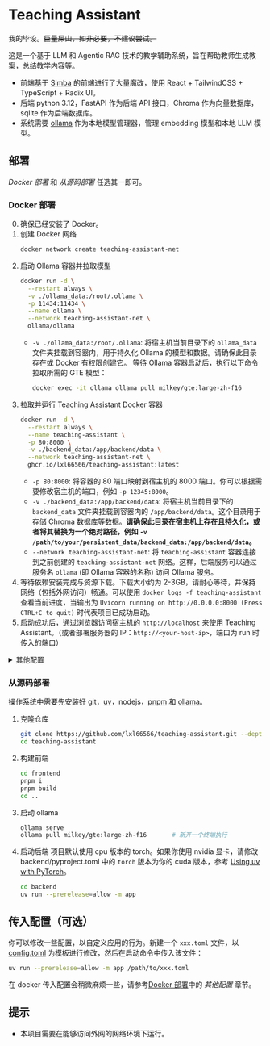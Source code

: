 # Teaching Assistant

我的毕设。~~巨量屎山，如非必要，不建议尝试。~~

这是一个基于 LLM 和 Agentic RAG 技术的教学辅助系统，旨在帮助教师生成教案，总结教学内容等。

- 前端基于 [Simba](https://github.com/GitHamza0206/simba/) 的前端进行了大量魔改，使用 React + TailwindCSS + TypeScript + Radix UI。
- 后端 python 3.12，FastAPI 作为后端 API 接口，Chroma 作为向量数据库，sqlite 作为后端数据库。
- 系统需要 [ollama](https://github.com/ollama/ollama) 作为本地模型管理器，管理 embedding 模型和本地 LLM 模型。

## 部署

_Docker 部署_ 和 _从源码部署_ 任选其一即可。

### Docker 部署

0. 确保已经安装了 Docker。
1. 创建 Docker 网络
   ```sh
   docker network create teaching-assistant-net
   ```
2. 启动 Ollama 容器并拉取模型
   ```sh
   docker run -d \
     --restart always \
     -v ./ollama_data:/root/.ollama \
     -p 11434:11434 \
     --name ollama \
     --network teaching-assistant-net \
     ollama/ollama
   ```
   - `-v ./ollama_data:/root/.ollama`: 将宿主机当前目录下的 `ollama_data` 文件夹挂载到容器内，用于持久化 Ollama 的模型和数据。请确保此目录存在或 Docker 有权限创建它。
     等待 Ollama 容器启动后，执行以下命令拉取所需的 GTE 模型：
     ```sh
     docker exec -it ollama ollama pull milkey/gte:large-zh-f16
     ```
3. 拉取并运行 Teaching Assistant Docker 容器
   ```sh
   docker run -d \
     --restart always \
     --name teaching-assistant \
     -p 80:8000 \
     -v ./backend_data:/app/backend/data \
     --network teaching-assistant-net \
     ghcr.io/lxl66566/teaching-assistant:latest
   ```
   - `-p 80:8000`: 将容器的 80 端口映射到宿主机的 8000 端口。你可以根据需要修改宿主机的端口，例如 `-p 12345:8000`。
   - `-v ./backend_data:/app/backend/data`: 将宿主机当前目录下的 `backend_data` 文件夹挂载到容器内的 `/app/backend/data`。这个目录用于存储 Chroma 数据库等数据。**请确保此目录在宿主机上存在且持久化，或者将其替换为一个绝对路径，例如 `-v /path/to/your/persistent_data/backend_data:/app/backend/data`。**
   - `--network teaching-assistant-net`: 将 `teaching-assistant` 容器连接到之前创建的 `teaching-assistant-net` 网络。这样，后端服务可以通过服务名 `ollama` (即 Ollama 容器的名称) 访问 Ollama 服务。
4. 等待依赖安装完成与资源下载。下载大小约为 2-3GB，请耐心等待，并保持网络（包括外网访问）畅通。可以使用 `docker logs -f teaching-assistant` 查看当前进度，当输出为 `Uvicorn running on http://0.0.0.0:8000 (Press CTRL+C to quit)` 时代表项目已成功启动。
5. 启动成功后，通过浏览器访问宿主机的 `http://localhost` 来使用 Teaching Assistant。（或者部署服务器的 IP：`http://<your-host-ip>`，端口为 run 时传入的端口）

<details><summary>其他配置</summary>

- **验证运行状态**
  - 查看容器日志以确认服务是否正常运行：
    ```sh
    docker logs teaching-assistant
    docker logs ollama
    ```
- **代理设置：**
  如果你的宿主机需要通过 HTTP/HTTPS 代理访问外部网络（例如，Ollama 可能需要通过代理拉取模型，或者应用内部有其他网络请求），你可以将宿主机的代理环境变量传递给容器。
  - **Linux/macOS (Bash/Zsh):**
    假设你的宿主机已设置 `HTTP_PROXY` 和 `HTTPS_PROXY` 环境变量：
    ```sh
    docker run -d \
      --name teaching-assistant \
      -p 80:8000 \
      -v ./backend_data:/app/backend/data \
      --network teaching-assistant-net \
      -e HTTP_PROXY="$HTTP_PROXY" \
      -e HTTPS_PROXY="$HTTPS_PROXY" \
      ghcr.io/lxl66566/teaching-assistant:latest
    ```
  - **Windows (PowerShell):**
    ```powershell
    docker run -d `
      --name teaching-assistant `
      -p 80:8000 `
      -v ./backend_data:/app/backend/data `
      --network teaching-assistant-net `
      -e HTTP_PROXY="$env:HTTP_PROXY" `
      -e HTTPS_PROXY="$env:HTTPS_PROXY" `
      ghcr.io/lxl66566/teaching-assistant:latest
    ```
- **使用自定义配置文件：**
  后端服务支持通过配置文件进行配置。默认情况下，它会尝试加载容器内 `/app/backend/app/config.toml` 路径下的配置文件。
  你可以通过挂载宿主机上的自定义配置文件，并使用 `--config` 参数（如果应用支持此命令行参数）来指定**容器内**的配置文件路径。
  例如，如果你在宿主机当前目录下有一个名为 `my_custom_config.toml` 的配置文件：
  ```sh
  docker run -d \
    --name teaching-assistant \
    -p 80:8000 \
    -v ./backend_data:/app/backend/data \
    -v ./my_custom_config.toml:/app/my_app_config.toml \
    --network teaching-assistant-net \
    ghcr.io/lxl66566/teaching-assistant:latest \
    /app/my_app_config.toml
  ```
  - `-v ./my_custom_config.toml:/app/my_app_config.toml`: 将宿主机的 `my_custom_config.toml` 文件挂载到容器内的 `/app/my_app_config.toml`。
  - `/app/my_app_config.toml`: 告诉 `teaching-assistant` 应用去加载容器内 `/app/my_app_config.toml` 这个配置文件。
- **停止和清理**
  如果你需要停止或移除容器：
  ```sh
  docker stop teaching-assistant ollama
  docker rm teaching-assistant ollama
  ```
  如果你希望移除创建的网络：
  ```sh
  docker network rm teaching-assistant-net
  ```

</details>

### 从源码部署

操作系统中需要先安装好 git，[uv](https://docs.astral.sh/uv/)，nodejs，[pnpm](https://pnpm.io/) 和 [ollama](https://ollama.com/)。

1. 克隆仓库
   ```sh
   git clone https://github.com/lxl66566/teaching-assistant.git --depth 1
   cd teaching-assistant
   ```
2. 构建前端
   ```sh
   cd frontend
   pnpm i
   pnpm build
   cd ..
   ```
3. 启动 ollama
   ```sh
   ollama serve
   ollama pull milkey/gte:large-zh-f16       # 新开一个终端执行
   ```
4. 启动后端
   项目默认使用 cpu 版本的 torch。如果你使用 nvidia 显卡，请修改 backend/pyproject.toml 中的 `torch` 版本为你的 cuda 版本，参考 [Using uv with PyTorch](https://docs.astral.sh/uv/guides/integration/pytorch/)。
   ```sh
   cd backend
   uv run --prerelease=allow -m app
   ```

## 传入配置（可选）

你可以修改一些配置，以自定义应用的行为。新建一个 `xxx.toml` 文件，以 [config.toml](./backend/app/config.toml) 为模板进行修改，然后在启动命令中传入该文件：

```sh
uv run --prerelease=allow -m app /path/to/xxx.toml
```

在 docker 传入配置会稍微麻烦一些，请参考[Docker 部署](#docker-部署)中的 _其他配置_ 章节。

## 提示

- 本项目需要在能够访问外网的网络环境下运行。

